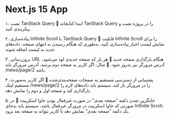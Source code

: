 # Next.js 15 App
۱. نصب TanStack Query
📌 ابتدا کتابخانه TanStack Query را در پروژه نصب و پیکربندی کنید.

۲. پیاده‌سازی Infinite Scroll با TanStack Query
📌 قابلیت Infinite Scroll را برای نمایش لیست اخبار پیاده‌سازی کنید، به‌طوری که هنگام رسیدن به انتهای صفحه، داده‌های جدید به لیست اضافه شوند.

۳. بروزرسانی URL هنگام بارگذاری صفحه جدید
📌 هر بار که صفحه جدیدی لود می‌شود، آدرس مرورگر نیز به‌روز شود.
📌 مثال: اگر کاربر به صفحه دوم برسد، آدرس مرورگر باید /news/page/2 باشد.

۴. پشتیبانی از دسترسی مستقیم به صفحات صفحه‌بندی‌شده
📌 اگر کاربر به‌صورت مستقیم لینک /news/page/2 را در مرورگر باز کند، سیستم باید داده‌های لازم را بارگذاری کند و صفحه اول و دوم را نمایش دهد.

۵. جایگزین شدن دکمه “صفحه بعدی” در صورت غیرفعال بودن جاوا اسکریپت
📌 در صورتی که جاوا اسکریپت در مرورگر غیرفعال باشد، سیستم باید به‌جای Infinite Scroll، یک دکمه “صفحه بعدی” نمایش دهد تا کاربر بتواند به صفحه بعد برود.
